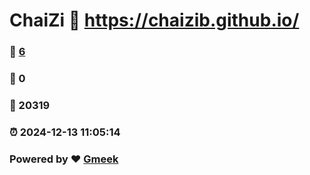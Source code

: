 # ChaiZi :link: https://chaizib.github.io/ 
### :page_facing_up: [6](https://chaizib.github.io//tag.html) 
### :speech_balloon: 0 
### :hibiscus: 20319 
### :alarm_clock: 2024-12-13 11:05:14 
### Powered by :heart: [Gmeek](https://github.com/Meekdai/Gmeek)
